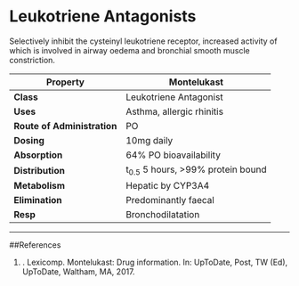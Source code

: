# Leukotriene Antagonists

Selectively inhibit the cysteinyl leukotriene receptor, increased activity of which is involved in airway oedema and bronchial smooth muscle constriction.

|Property|Montelukast|
|--|--|
|**Class**|Leukotriene Antagonist|
|**Uses**| Asthma, allergic rhinitis|
|**Route of Administration**|PO|
|**Dosing**|10mg daily|
|**Absorption**|64% PO bioavailability|
|**Distribution**|t<sub>0.5</sub> 5 hours, >99% protein bound|
|**Metabolism**|Hepatic by CYP3A4 |
|**Elimination**|Predominantly faecal|
|**Resp**|Bronchodilatation|

---
##References
1. . Lexicomp. Montelukast: Drug information. In: UpToDate, Post, TW (Ed), UpToDate, Waltham, MA, 2017.